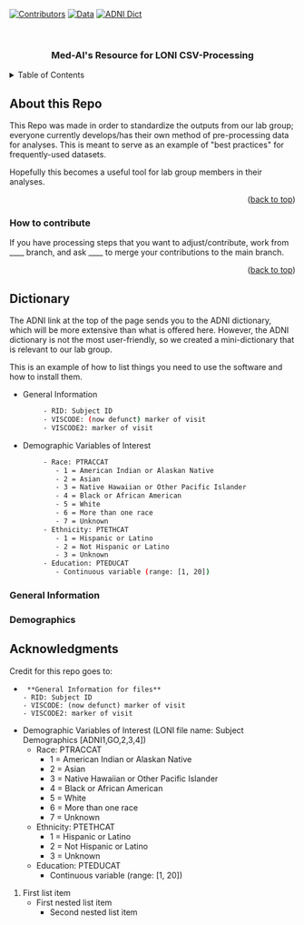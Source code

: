 <!-- PROJECT SHIELDS -->
[![Contributors][contributors-shield]][contributors-url]
[![Data][data-shield]][data-url]
[![ADNI Dict][ADNI-shield]][loni-url]



<br />
<div align="center">
  <a href="https://github.com/othneildrew/Best-README-Template">
  </a>

  <h3 align="center">Med-AI's Resource for LONI CSV-Processing</h3>
</div>



<!-- TABLE OF CONTENTS -->
<details>
  <summary>Table of Contents</summary>
  <ol>
    <li>
      <a href="#about-the-project">About this Repo</a>
      <ul>
        <li><a href="#built-with">How to Contribute</a></li>
      </ul>
    </li>
    <li>
      <a href="#Dictionary">Dictionary</a>
      <ul>
        <li><a href="#General Information">General Information</a></li>
        <li><a href="#Demographics">Demographics</a></li>
      </ul>
    </li>
    <li><a href="#acknowledgments">Acknowledgments</a></li>
  </ol>
</details>



<!-- ABOUT THIS REPO -->
## About this Repo

This Repo was made in order to standardize the outputs from our lab group; everyone currently develops/has their own method of pre-processing data for analyses. This is meant to serve as an example of "best practices" for frequently-used datasets.

Hopefully this becomes a useful tool for lab group members in their analyses.

<p align="right">(<a href="#readme-top">back to top</a>)</p>



### How to contribute

If you have processing steps that you want to adjust/contribute, work from ____ branch, and ask ____ to merge your contributions to the main branch.

<p align="right">(<a href="#readme-top">back to top</a>)</p>



<!-- Dictionary -->
## Dictionary

The ADNI link at the top of the page sends you to the ADNI dictionary, which will be more extensive than what is offered here.
However, the ADNI dictionary is not the most user-friendly, so we created a mini-dictionary that is relevant to our lab group.

This is an example of how to list things you need to use the software and how to install them.
* General Information
  ```sh
       - RID: Subject ID
       - VISCODE: (now defunct) marker of visit
       - VISCODE2: marker of visit
  ```
* Demographic Variables of Interest
  ```sh
       - Race: PTRACCAT
          - 1 = American Indian or Alaskan Native
          - 2 = Asian
          - 3 = Native Hawaiian or Other Pacific Islander
          - 4 = Black or African American
          - 5 = White
          - 6 = More than one race
          - 7 = Unknown
       - Ethnicity: PTETHCAT
          - 1 = Hispanic or Latino
          - 2 = Not Hispanic or Latino
          - 3 = Unknown
       - Education: PTEDUCAT   
          - Continuous variable (range: [1, 20])
  ```


### General Information



### Demographics



<!-- ACKNOWLEDGMENTS -->
## Acknowledgments

Credit for this repo goes to:


<!-- MARKDOWN LINKS & IMAGES -->
[contributors-shield]: https://img.shields.io/badge/Contributors-MedAI-green.svg
[contributors-url]: https://medai.ucsf.edu/team
[data-shield]: https://img.shields.io/badge/Data-LONI-red.svg
[data-url]: https://ida.loni.usc.edu/login.jsp?project=ADNI
[ADNI-shield]: https://img.shields.io/badge/See%20also-ADNI-blue.svg
[loni-url]: https://adni.loni.usc.edu/# 
 
 
 -    	**General Information for files**
       - RID: Subject ID
       - VISCODE: (now defunct) marker of visit
       - VISCODE2: marker of visit
 
 - Demographic Variables of Interest (LONI file name: Subject Demographics [ADNI1,GO,2,3,4])
   	- Race: PTRACCAT
   	   - 1 = American Indian or Alaskan Native
   	   - 2 = Asian
   	   - 3 = Native Hawaiian or Other Pacific Islander
   	   - 4 = Black or African American
   	   - 5 = White
   	   - 6 = More than one race
   	   - 7 = Unknown
   	- Ethnicity: PTETHCAT
   	   - 1 = Hispanic or Latino
   	   - 2 = Not Hispanic or Latino
   	   - 3 = Unknown
   	- Education: PTEDUCAT
   	   - Continuous variable (range: [1, 20])
   	     
1. First list item
   - First nested list item
     - Second nested list item
